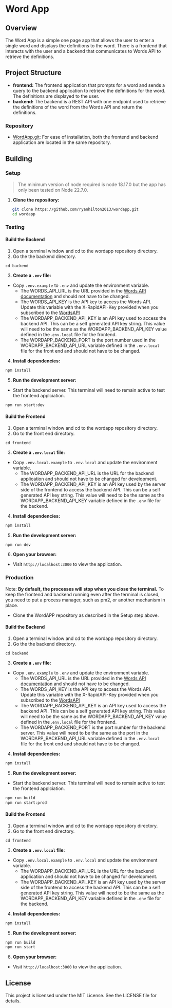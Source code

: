 # Word App
## Overview
The Word App is a simple one page app that allows the user to enter a single word and displays the definitions to the word.  There is a frontend that interacts with the user and a backend that  communicates to Words API to retrieve the definitions.
## Project Structure
- **frontend:** The frontend application that prompts for a word and sends a query to the backend application to retrieve the definitions for the word.  The definitions are displayed to the user. 
- **backend:** The backend is a REST API with one endpoint used to retrieve the definitions of the word from the Words API and return the definitions.  
### Repository
- [WordApp.git](https://github.com/ryanhilton2013/wordapp): For ease of installation, both the frontend and backend application are located in the same repository.  
## Building 
### Setup
>The minimum version of node required is node 18.17.0 but the app has only been tested on Node 22.7.0.

1. **Clone the repository:**
```bash
   git clone https://github.com/ryanhilton2013/wordapp.git
   cd wordapp
```
### Testing
#### Build the Backend
1. Open a terminal window and cd to the wordapp repository directory.
2. Go the the backend directory.
```
cd backend
```
3. **Create a `.env` file:**    
- Copy `.env.example` to `.env` and update the environment variable.
	- The WORDS_API_URL is the URL provided in the [Words API documentation](https://www.wordsapi.com/docs/) and should not have to be changed.
	- The WORDS_API_KEY is the API key to access the Words API.  Update this variable with the X-RapidAPI-Key  provided when you subscribed to the [WordsAPI](https://rapidapi.com/dpventures/api/wordsapi/playground/54b863d2e4b0417be3482942)
	- The WORDAPP_BACKEND_API_KEY is an API key used  to access the backend API.  This can be  a self generated API key string.  This value will need to be the same as the WORDAPP_BACKEND_API_KEY value defined in the  .`env.local` file for the frontend.
	- The WORDAPP_BACKEND_PORT is the port number used in the WORDAPP_BACKEND_API_URL variable defined in the `.env.local` file for the front end and should not have to be changed.
4. **Install dependencies:**
```bash
npm install
```
5. **Run the development server:**
- Start the backend server.  This terminal will need to remain active to test the frontend applciation.
```bash
npm run start:dev
```
#### Build the Frontend
1. Open a terminal window and cd to the wordapp repository directory.
2. Go to the front end directory.  
```
cd frontend
```
3. **Create a `.env.local` file:**    
- Copy `.env.local.example` to `.env.local` and update the environment variable.
	- The WORDAPP_BACKEND_API_URL is the URL for the backend application and should not have to be changed for development.  
	- The WORDAPP_BACKEND_API_KEY is an API key used by the server side of the frontend to access the backend API. This can be  a self generated API key string.   This value will need to be the same as the WORDAPP_BACKEND_API_KEY variable defined in the `.env` file for the backend.
4. **Install dependencies:**
```bash
npm install
```
5. **Run the development server:**
```bash
npm run dev
```
6. **Open your browser:**
- Visit `http://localhost:3000` to view the application.
### Production 
Note: **By default, the processes will stop when you close the terminal.** To keep the frontend and backend running even after the terminal is closed, you need to put a process manager, such as pm2,  or another mechanism in place.  

- Clone the WordAPP repository as described in the Setup step above.
#### Build the Backend
1. Open a terminal window and cd to the wordapp repository directory.
2. Go the the backend directory.
```
cd backend
```
3. **Create a `.env` file:**    
- Copy `.env.example` to `.env` and update the environment variable.
	- The WORDS_API_URL is the URL provided in the [Words API documentation](https://www.wordsapi.com/docs/) and should not have to be changed.
	- The WORDS_API_KEY is the API key to access the Words API.  Update this variable with the X-RapidAPI-Key  provided when you subscribed to the [WordsAPI](https://rapidapi.com/dpventures/api/wordsapi/playground/54b863d2e4b0417be3482942)
	- The WORDAPP_BACKEND_API_KEY is an API key used  to access the backend API.  This can be  a self generated API key string.  This value will need to be the same as the WORDAPP_BACKEND_API_KEY value defined in the  .`env.local` file for the frontend.
	- The WORDAPP_BACKEND_PORT is the port number for the backend server.  This value will need to be the same  as the port in the WORDAPP_BACKEND_API_URL variable defined in the `.env.local` file for the front end and should not have to be changed.
4. **Install dependencies:**
```bash
npm install
```
5. **Run the development server:**
- Start the backend server.  This terminal will need to remain active to test the frontend applciation.
```bash
npm run build
npm run start:prod
```
#### Build the Frontend
1. Open a terminal window and cd to the wordapp repository directory.
2. Go to the front end directory.  
```
cd frontend
```
3. **Create a `.env.local` file:**    
- Copy `.env.local.example` to `.env.local` and update the environment variable.
	- The WORDAPP_BACKEND_API_URL is the URL for the backend application and should not have to be changed for development.  
	- The WORDAPP_BACKEND_API_KEY is an API key used by the server side of the frontend to access the backend API. This can be  a self generated API key string.   This value will need to be the same as the WORDAPP_BACKEND_API_KEY variable defined in the `.env` file for the backend.
4. **Install dependencies:**
```bash
npm install
```
5. **Run the development server:**
```bash
npm run build
npm run start
```
6. **Open your browser:**
- Visit `http://localhost:3000` to view the application.
## License
This project is licensed under the MIT License. See the LICENSE file for details.
